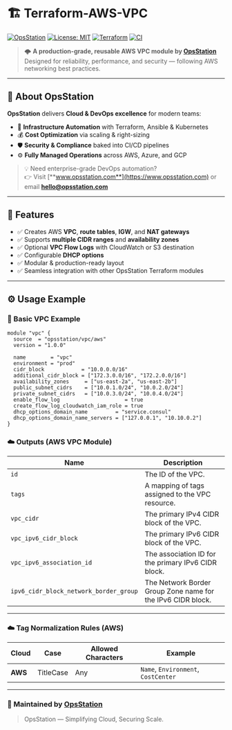 # 🏗️ Terraform-AWS-VPC

[![OpsStation](https://img.shields.io/badge/Made%20by-OpsStation-blue?style=flat-square&logo=terraform)](https://www.opsstation.com)
[![License: MIT](https://img.shields.io/badge/License-MIT-blue.svg)](LICENSE)
[![Terraform](https://img.shields.io/badge/Terraform-1.6%2B-purple.svg?logo=terraform)](#)
[![CI](https://github.com/OpsStation/terraform-multicloud-labels/actions/workflows/ci.yml/badge.svg)](https://github.com/OpsStation/terraform-multicloud-labels/actions/workflows/ci.yml)

> 🌩️ **A production-grade, reusable AWS VPC module by [OpsStation](https://www.opsstation.com)**  
> Designed for reliability, performance, and security — following AWS networking best practices.
---

## 🏢 About OpsStation

**OpsStation** delivers **Cloud & DevOps excellence** for modern teams:
- 🚀 **Infrastructure Automation** with Terraform, Ansible & Kubernetes
- 💰 **Cost Optimization** via scaling & right-sizing
- 🛡️ **Security & Compliance** baked into CI/CD pipelines
- ⚙️ **Fully Managed Operations** across AWS, Azure, and GCP

> 💡 Need enterprise-grade DevOps automation?  
> 👉 Visit [**www.opsstation.com**](https://www.opsstation.com) or email **hello@opsstation.com**

---
## 🌟 Features

- ✅ Creates AWS **VPC**, **route tables**, **IGW**, and **NAT gateways**
- ✅ Supports **multiple CIDR ranges** and **availability zones**
- ✅ Optional **VPC Flow Logs** with CloudWatch or S3 destination
- ✅ Configurable **DHCP options**
- ✅ Modular & production-ready layout
- ✅ Seamless integration with other OpsStation Terraform modules

---
## ⚙️ Usage Example
### 🧱 Basic VPC Example
```hcl
module "vpc" {
  source  = "opsstation/vpc/aws"
  version = "1.0.0"

  name        = "vpc"
  environment = "prod"
  cidr_block            = "10.0.0.0/16"
  additional_cidr_block = ["172.3.0.0/16", "172.2.0.0/16"]
  availability_zones     = ["us-east-2a", "us-east-2b"]
  public_subnet_cidrs    = ["10.0.1.0/24", "10.0.2.0/24"]
  private_subnet_cidrs   = ["10.0.3.0/24", "10.0.4.0/24"]
  enable_flow_log                     = true
  create_flow_log_cloudwatch_iam_role = true
  dhcp_options_domain_name         = "service.consul"
  dhcp_options_domain_name_servers = ["127.0.0.1", "10.10.0.2"]
}

```
### ☁️ Outputs (AWS VPC Module)

| Name                                   | Description                                                        |
|---------------------------------------|--------------------------------------------------------------------|
| `id`                                  | The ID of the VPC.                                                 |
| `tags`                                | A mapping of tags assigned to the VPC resource.                    |
| `vpc_cidr`                            | The primary IPv4 CIDR block of the VPC.                             |
| `vpc_ipv6_cidr_block`                 | The primary IPv6 CIDR block of the VPC.                             |
| `vpc_ipv6_association_id`             | The association ID for the primary IPv6 CIDR block.                 |
| `ipv6_cidr_block_network_border_group`| The Network Border Group Zone name for the IPv6 CIDR block.         |

---
### ☁️ Tag Normalization Rules (AWS)

| Cloud | Case      | Allowed Characters | Example                            |
|--------|-----------|------------------|------------------------------------|
| **AWS** | TitleCase | Any              | `Name`, `Environment`, `CostCenter` |

---

### 💙 Maintained by [OpsStation](https://www.opsstation.com)
> OpsStation — Simplifying Cloud, Securing Scale.


